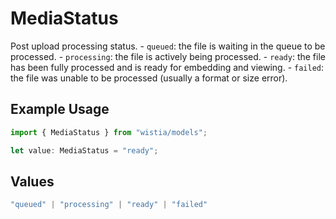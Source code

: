 # MediaStatus

Post upload processing status. - `queued`: the file is waiting in the queue to be processed. - `processing`: the file is actively being processed. - `ready`: the file has been fully processed and is ready for embedding and viewing. - `failed`: the file was unable to be processed (usually a format or size error).


## Example Usage

```typescript
import { MediaStatus } from "wistia/models";

let value: MediaStatus = "ready";
```

## Values

```typescript
"queued" | "processing" | "ready" | "failed"
```